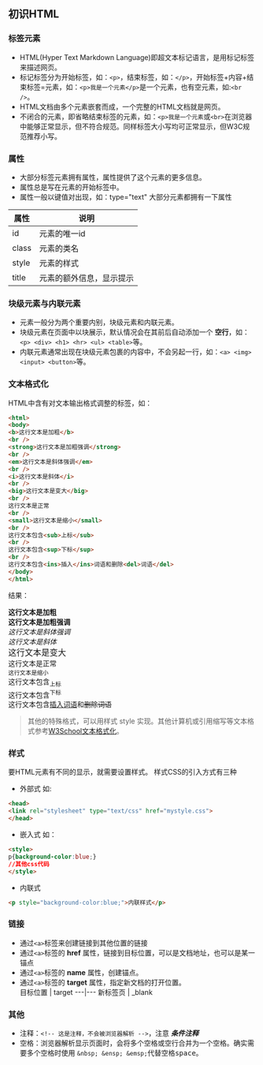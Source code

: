 ## 初识HTML
### 标签元素
- HTML(Hyper Text Markdown Language)即超文本标记语言，是用标记标签来描述网页。
- 标记标签分为开始标签，如：```<p>```，结束标签，如：```</p>```，开始标签+内容+结束标签=元素，如：```<p>我是一个元素</p>```是一个元素，也有空元素，如:```<br />```。
- HTML文档由多个元素嵌套而成，一个完整的HTML文档就是网页。
- 不闭合的元素，即省略结束标签的元素，如：```<p>我是一个元素```或```<br>```在浏览器中能够正常显示，但不符合规范。同样标签大小写均可正常显示，但W3C规范推荐小写。

### 属性
- 大部分标签元素拥有属性，属性提供了这个元素的更多信息。
- 属性总是写在元素的开始标签中。
- 属性一般以键值对出现，如：type="text"
大部分元素都拥有一下属性

属性 | 说明
---|---
id | 元素的唯一id
class | 元素的类名
style | 元素的样式
title | 元素的额外信息，显示提示

### 块级元素与内联元素
- 元素一般分为两个重要内别，块级元素和内联元素。
- 块级元素在页面中以块展示，默认情况会在其前后自动添加一个 __空行__，如：```<p> <div> <h1> <hr> <ul> <table>```等。
- 内联元素通常出现在块级元素包裹的内容中，不会另起一行，如：```<a> <img> <input> <button>```等。

### 文本格式化
HTML中含有对文本输出格式调整的标签，如：
```html
<html>
<body>
<b>这行文本是加粗</b>
<br />
<strong>这行文本是加粗强调</strong>
<br />
<em>这行文本是斜体强调</em>
<br />
<i>这行文本是斜体</i>
<br />
<big>这行文本是变大</big>
<br />
这行文本是正常
<br />
<small>这行文本是缩小</small>
<br />
这行文本包含<sub>上标</sub>
<br />
这行文本包含<sup>下标</sup>
<br />
这行文本包含<ins>插入</ins>词语和删除<del>词语</del>
</body>
</html>
```
结果：
<html>
<b>这行文本是加粗</b>
<br />
<strong>这行文本是加粗强调</strong>
<br />
<em>这行文本是斜体强调</em>
<br />
<i>这行文本是斜体</i>
<br />
<big>这行文本是变大</big>
<br />
这行文本是正常
<br />
<small>这行文本是缩小</small>
<br />
这行文本包含<sub>上标</sub>
<br />
这行文本包含<sup>下标</sup>
<br />
这行文本包含<ins>插入词语</ins>和<del>删除词语</del>
</html>

>其他的特殊格式，可以用样式 style 实现。其他计算机或引用缩写等文本格式参考[W3School文本格式化](https://www.w3school.com.cn/html/html_formatting.asp)。 

### 样式
要HTML元素有不同的显示，就需要设置样式。
样式CSS的引入方式有三种
- 外部式 如:
```html
<head>
<link rel="stylesheet" type="text/css" href="mystyle.css">
</head>
```
- 嵌入式 如：
```html
<style>
p{background-color:blue;}
//其他css代码
</style>
```
- 内联式
```html
<p style="background-color:blue;">内联样式</p>
```

### 链接
+ 通过```<a>```标签来创建链接到其他位置的链接
+ 通过```<a>```标签的 **href** 属性，链接到目标位置，可以是文档地址，也可以是某一锚点
+ 通过```<a>```标签的 **name** 属性，创建锚点。
+ 通过```<a>```标签的 **target** 属性，指定新文档的打开位置。  
目标位置 | target
---|---
新标签页 | _blank


### 其他
- 注释：```<!-- 这是注释，不会被浏览器解析 -->```，注意 ___条件注释___
- 空格：浏览器解析显示页面时，会将多个空格或空行合并为一个空格。确实需要多个空格时使用 ```&nbsp; &ensp; &emsp;```代替空格<kbd>space</kbd>。  




